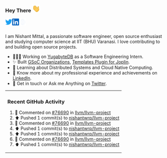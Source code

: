 ### Hey There <img src="./assets/wave.gif" width="25px">
<a href="http://urls.nishantwrp.com/github-to-twitter" target="_blank">
  <img align="left" alt="Nishant's Twitter" width="22px" src="./assets/twitter.svg" />
</a>
<a href="http://urls.nishantwrp.com/github-to-linkedin" target="_blank">
  <img align="left" alt="Nishant's LinkedIn" width="22px" src="./assets/linkedin.svg" />
</a>
<a href="http://urls.nishantwrp.com/github-to-site" target="_blank">
  <img align="left" alt="Nishant's Site" width="22px" src="./assets/globe.svg" />
</a>
<br /><br />

I am Nishant Mittal, a passionate software engineer, open source enthusiast and studying computer science at IIT (BHU) Varanasi. I love contributing to and building open source projects.

- 👨🏽‍💻 Working on [YugabyteDB](https://www.github.com/yugabyte) as a Software Engineering Intern.
- ✨ Built [GSoC Organizations](https://www.gsocorganizations.dev/), [Templates Plugin for Joplin](https://github.com/joplin/plugin-templates).
- 🌱 Learning about Distributed Systems and Cloud Native Computing.
- 🚀 Know more about my professional experience and achievements on [LinkedIn](http://urls.nishantwrp.com/github-to-linkedin).
- 💬 Get in touch or Ask me Anything on [Twitter](http://urls.nishantwrp.com/github-to-twitter).

<table><tr>
  
<td valign="top" width="100%">

### Recent GitHub Activity
<!--RECENT_ACTIVITY:start-->
1. 💬 Commented on [#76690](https://github.com/llvm/llvm-project/pull/76690#discussion_r1441437506) in [llvm/llvm-project](https://github.com/llvm/llvm-project)<br>
2. ⬆️ Pushed 1 commit(s) to [nishantwrp/llvm-project](https://github.com/nishantwrp/llvm-project)<br>
3. 💬 Commented on [#76690](https://github.com/llvm/llvm-project/pull/76690#discussion_r1441425009) in [llvm/llvm-project](https://github.com/llvm/llvm-project)<br>
4. ⬆️ Pushed 1 commit(s) to [nishantwrp/llvm-project](https://github.com/nishantwrp/llvm-project)<br>
5. ⬆️ Pushed 1 commit(s) to [nishantwrp/llvm-project](https://github.com/nishantwrp/llvm-project)<br>
6. 💬 Commented on [#76690](https://github.com/llvm/llvm-project/pull/76690#discussion_r1440896374) in [llvm/llvm-project](https://github.com/llvm/llvm-project)<br>
7. ⬆️ Pushed 1 commit(s) to [nishantwrp/llvm-project](https://github.com/nishantwrp/llvm-project)<br>
<!--RECENT_ACTIVITY:end-->

</td>
</tr></table>
